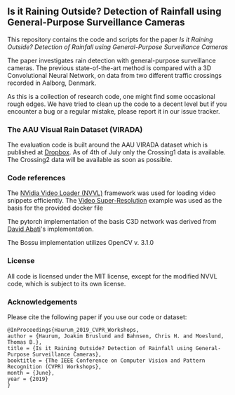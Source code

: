 ## Is it Raining Outside? Detection of Rainfall using General-Purpose Surveillance Cameras

This repository contains the code and scripts for the paper *Is it Raining Outside? Detection of Rainfall using General-Purpose Surveillance Cameras*

The paper investigates rain detection with general-purpose surveillance cameras. The previous state-of-the-art method is compared with a 3D Convolutional Neural Network, on data from two different traffic crossings recorded in Aalborg, Denmark.

As this is a collection of research code, one might find some occasional rough edges. We have tried to clean up the code to a decent level but if you encounter a bug or a regular mistake, please report it in our issue tracker. 

### The AAU Visual Rain Dataset (VIRADA)
The evaluation code is built around the AAU VIRADA dataset which is published at [Dropbox](https://www.dropbox.com/sh/xayf0vxtrfrtnda/AAAmZ7jt-bG6r9pdCvlX2Z0Pa?dl=0). As of 4th of July only the Crossing1 data is available. The Crossing2 data will be available as soon as possible.

### Code references

The [NVidia Video Loader (NVVL)](https://github.com/NVIDIA/nvvl) framework was used for loading video snippets efficiently. The [Video Super-Resolution](https://github.com/NVIDIA/nvvl/tree/master/examples/pytorch_superres) example was used as the basis for the provided docker file

The pytorch implementation of the basis C3D network was derived from [David Abati](https://github.com/DavideA/c3d-pytorch)'s implementation.

The Bossu implementation utilizes OpenCV v. 3.1.0

### License

All code is licensed under the MIT license, except for the modified NVVL code, which is subject to its own license.

### Acknowledgements
Please cite the following paper if you use our code or dataset:

```TeX
@InProceedings{Haurum_2019_CVPR_Workshops,
author = {Haurum, Joakim Bruslund and Bahnsen, Chris H. and Moeslund, Thomas B.},
title = {Is it Raining Outside? Detection of Rainfall using General-Purpose Surveillance Cameras},
booktitle = {The IEEE Conference on Computer Vision and Pattern Recognition (CVPR) Workshops},
month = {June},
year = {2019}
} 
```